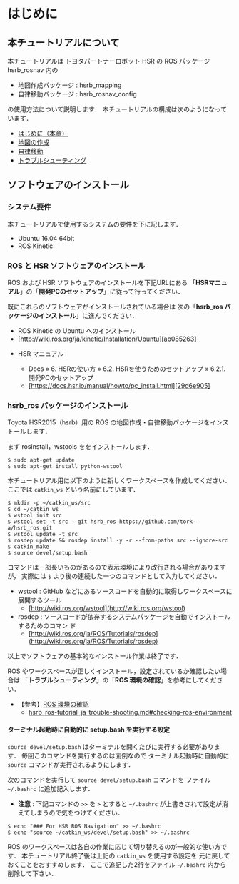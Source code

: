 
# はじめに

## 本チュートリアルについて

本チュートリアルは
トヨタパートナーロボット HSR の ROS パッケージ hsrb_rosnav 内の

- 地図作成パッケージ : hsrb_mapping
- 自律移動パッケージ : hsrb_rosnav_config

の使用方法について説明します．
本チュートリアルの構成は次のようになっています．

- [はじめに（本章）](hsrb_ros-tutorial_ja_introduction.md)
- [地図の作成](hsrb_ros-tutorial_ja_mapping.md)
- [自律移動](hsrb_ros-tutorial_ja_navigation.md)
- [トラブルシューティング](hsrb_ros-tutorial_ja_trouble-shooting.md)


## ソフトウェアのインストール

### システム要件

本チュートリアルで使用するシステムの要件を下に記します．

- Ubuntu 16.04 64bit
- ROS Kinetic


### ROS と HSR ソフトウェアのインストール

ROS および HSR ソフトウェアのインストールを下記URLにある
「**HSRマニュアル**」の「**開発PCのセットアップ**」に従って行ってください．

既にこれらのソフトウェアがインストールされている場合は
次の「**hsrb_ros パッケージのインストール**」に進んでください．

- ROS Kinetic の Ubuntu へのインストール
 - [http://wiki.ros.org/ja/kinetic/Installation/Ubuntu][ab085263]

  [ab085263]: http://wiki.ros.org/ja/kinetic/Installation/Ubuntu "ROS Kinetic Installation on Ubuntu"

- HSR マニュアル
  - Docs » 6. HSRの使い方 » 6.2. HSRを使うためのセットアップ » 6.2.1. 開発PCのセットアップ
  - [https://docs.hsr.io/manual/howto/pc_install.html][29d6e905]

  [29d6e905]: https://docs.hsr.io/manual/howto/pc_install.html "HSR - PC Install"


### hsrb_ros パッケージのインストール

Toyota HSR2015（hsrb）用の ROS の地図作成・自律移動パッケージをインストールします．

まず rosinstall，wstools ををインストールします．

```
$ sudo apt-get update
$ sudo apt-get install python-wstool
```

本チュートリアル用に以下のように新しくワークスペースを作成してください．
ここでは `catkin_ws` という名前にしています．

```
$ mkdir -p ~/catkin_ws/src
$ cd ~/catkin_ws
$ wstool init src
$ wstool set -t src --git hsrb_ros https://github.com/tork-a/hsrb_ros.git
$ wstool update -t src
$ rosdep update && rosdep install -y -r --from-paths src --ignore-src
$ catkin_make
$ source devel/setup.bash
```

コマンドは一部長いものがあるので表示環境により改行される場合がありますが，
実際には `$` より後の連続した一つのコマンドとして入力してください．

- wstool : GitHub などにあるソースコードを自動的に取得しワークスペースに
展開するツール
  - [http://wiki.ros.org/wstool](http://wiki.ros.org/wstool)
- rosdep : ソースコードが依存するシステムパッケージを自動でインストールするためのコマン
ド
  - [http://wiki.ros.org/ja/ROS/Tutorials/rosdep](http://wiki.ros.org/ja/ROS/Tutorials/rosdep)


以上でソフトウェアの基本的なインストール作業は終了です．

ROS やワークスペースが正しくインストール，設定されているか確認したい場合は
「**トラブルシューティング**」の「**ROS 環境の確認**」を参考にしてください．

- 【参考】[ROS 環境の確認](hsrb_ros-tutorial_ja_trouble-shooting.md#checking-ros-environment)
  - [hsrb_ros-tutorial_ja_trouble-shooting.md#checking-ros-environment](hsrb_ros-tutorial_ja_trouble-shooting.md#checking-ros-environment)


#### ターミナル起動時に自動的に setup.bash を実行する設定

`source devel/setup.bash` はターミナルを開くたびに実行する必要があります．
毎回このコマンドを実行するのは面倒なので
ターミナル起動時に自動的に `source` コマンドが実行されるようにします．

次のコマンドを実行して `source devel/setup.bash` コマンドを
ファイル `~/.bashrc` に追加記入します．

- **注意** : 下記コマンドの `>>` を `>` とすると `~/.bashrc` が上書きされて設定が消えてしまうので気をつけてください．

```
$ echo "### For HSR ROS Navigation" >> ~/.bashrc
$ echo "source ~/catkin_ws/devel/setup.bash" >> ~/.bashrc
```

ROS のワークスペースは各自の作業に応じて切り替えるのが一般的な使い方です．
本チュートリアル終了後は上記の `catkin_ws` を使用する設定を
元に戻しておくことをおすすめします．
ここで追記した2行をファイル `~/.bashrc` 内から削除して下さい．
